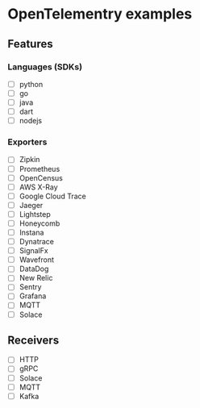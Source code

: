 # OpenTelementry examples

## Features

### Languages (SDKs)

- [ ] python
- [ ] go
- [ ] java
- [ ] dart
- [ ] nodejs

### Exporters

- [ ] Zipkin
- [ ] Prometheus
- [ ] OpenCensus
- [ ] AWS X-Ray
- [ ] Google Cloud Trace
- [ ] Jaeger
- [ ] Lightstep
- [ ] Honeycomb
- [ ] Instana
- [ ] Dynatrace
- [ ] SignalFx
- [ ] Wavefront
- [ ] DataDog
- [ ] New Relic
- [ ] Sentry
- [ ] Grafana
- [ ] MQTT
- [ ] Solace

## Receivers

- [ ] HTTP
- [ ] gRPC
- [ ] Solace
- [ ] MQTT
- [ ] Kafka
